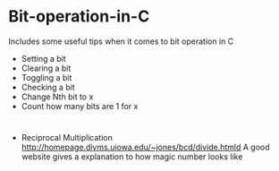 # Bit-operation-in-C
Includes some useful tips when it comes to bit operation in C
* Setting a bit
* Clearing a bit
* Toggling a bit
* Checking a bit
* Change Nth bit to x
* Count how many bits are 1 for x

# 
* Reciprocal Multiplication
http://homepage.divms.uiowa.edu/~jones/bcd/divide.htmld
A good website gives a explanation to how magic number looks like
